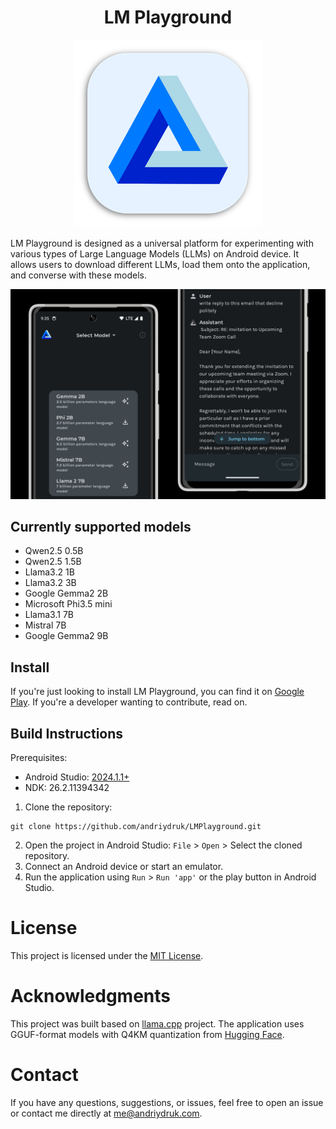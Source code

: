 
<h1 align="center">LM Playground</h1>

<p align="center">
<img src="art/logo.png"/>
</p>

LM Playground is designed as a universal platform for experimenting with various types of Large Language Models (LLMs) on Android device. It allows users to download different LLMs, load them onto the application, and converse with these models.

![preview](art/Preview.png)

## Currently supported models
* Qwen2.5 0.5B
* Qwen2.5 1.5B
* Llama3.2 1B
* Llama3.2 3B
* Google Gemma2 2B
* Microsoft Phi3.5 mini
* Llama3.1 7B
* Mistral 7B
* Google Gemma2 9B

## Install
If you're just looking to install LM Playground, you can find it on [Google Play](https://play.google.com/store/apps/details?id=com.druk.lmplayground). If you're a developer wanting to contribute, read on.

## Build Instructions
Prerequisites:
* Android Studio: [2024.1.1+](https://developer.android.com/studio/releases)
* NDK: 26.2.11394342

1. Clone the repository:
```
git clone https://github.com/andriydruk/LMPlayground.git
```
2. Open the project in Android Studio: `File` > `Open` > Select the cloned repository.
3. Connect an Android device or start an emulator.
4. Run the application using `Run` > `Run 'app'` or the play button in Android Studio.

# License
This project is licensed under the [MIT License](LICENSE).

# Acknowledgments
This project was built based on [llama.cpp](https://github.com/ggerganov/llama.cpp) project. The application uses GGUF-format models with Q4KM quantization from [Hugging Face](https://huggingface.co/).

# Contact
If you have any questions, suggestions, or issues, feel free to open an issue or contact me directly at [me@andriydruk.com](mailto:me@andriydruk.com).


